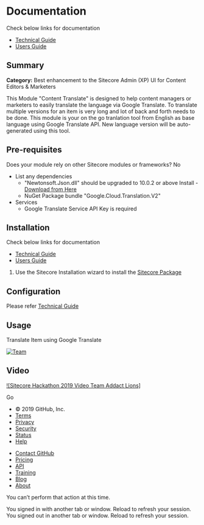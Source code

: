    
  # [](#documentation)Documentation

Check below links for documentation

-   [Technical Guide](2019-Addact-Lions/documentation/ContentTranslationGuide_TechGuide_V1.docx)
-   [Users Guide](2019-Addact-Lions/documentation/ContentTranslation_UserGuide_V1.docx)


## [](#summary)Summary

**Category:** Best enhancement to the Sitecore Admin (XP) UI for Content Editors & Marketers

This Module "Content Translate" is designed to help content managers or marketers to easily translate the language via Google Translate. To translate multiple versions for an item is very long and lot of back and forth needs to be done. This module is your on the go tranlation tool from English as base language using Google Translate API. New language version will be auto-generated using this tool.

## [](#pre-requisites)Pre-requisites

Does your module rely on other Sitecore modules or frameworks? No

 - List any dependencies
    - "Newtonsoft.Json.dll" should be upgraded to 10.0.2 or above Install - [Download from Here](2019-Addact-Lions/sc.package/CTManualChanges.zip)
    - NuGet Package bundle "Google.Cloud.Translation.V2"
 - Services
    - Google Translate Service API Key is required

## [](#installation)Installation

Check below links for documentation

-   [Technical Guide](2019-Addact-Lions/documentation/ContentTranslationGuide_TechGuide_V1.docx)
-   [Users Guide](2019-Addact-Lions/documentation/ContentTranslation_UserGuide_V1.docx)

1.  Use the Sitecore Installation wizard to install the [Sitecore Package](2019-Addact-Lions/sc.package/2019-hackathon-license-exp-March4.zip)

## [](#configuration)Configuration

Please refer [Technical Guide](2019-Addact-Lions/documentation/ContentTranslationGuide_TechGuide_V1.docx)


## [](#usage)Usage

Translate Item using Google Translate

[![Team](https://www.addact.in/wp-content/uploads/2019/03/lion-bones-for-asian-market2017-02-080.jpg "Team")](https://www.addact.in/wp-content/uploads/2019/03/lion-bones-for-asian-market2017-02-080.jpg)

## [](#video)Video

[![Sitecore Hackathon 2019 Video Team Addact Lions]](https://www.youtube.com/watch?v=UDHWfsr67e4&feature=youtu.be)

Go

-   © 2019 GitHub, Inc.
-   [Terms](https://github.com/site/terms)
-   [Privacy](https://github.com/site/privacy)
-   [Security](https://github.com/security)
-   [Status](https://githubstatus.com/)
-   [Help](https://help.github.com)

[](https://github.com "GitHub")

-   [Contact GitHub](https://github.com/contact)
-   [Pricing](https://github.com/pricing)
-   [API](https://developer.github.com)
-   [Training](https://training.github.com)
-   [Blog](https://github.blog)
-   [About](https://github.com/about)

You can’t perform that action at this time.

You signed in with another tab or window. Reload to refresh your session. You signed out in another tab or window. Reload to refresh your session.
